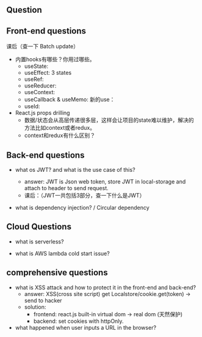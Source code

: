 ## Question

## Front-end questions
课后（查一下 Batch update）
- 内置hooks有哪些？你用过哪些。
  - useState:
  - useEffect: 3 states
  - useRef: 
  - useReducer:
  - useContext:
  - useCallback & useMemo:
新的use：
  - useId:
- React.js props drilling
  - 数据/状态会从高层传递很多层，这样会让项目的state难以维护，解决的方法比如context或者redux。
  - context和redux有什么区别？

 
## Back-end questions

- what os JWT? and what is the use case of this?
  - answer: JWT is Json web token, store JWT in local-storage and attach to header to send request.
  - 课后：（JWT一共包括3部分，查一下什么是JWT）

- what is dependency injection? / Circular dependency


## Cloud Questions

- what is serverless?

- what is AWS lambda cold start issue?


## comprehensive questions

- what is XSS attack and how to protect it in the front-end and back-end?
  - answer: XSS(cross site script) get Localstore/cookie.get(token) -> send to hacker
  - solution: 
    - frontend: react.js built-in virtual dom -> real dom (天然保护)
    - backend: set cookies with httpOnly.
- what happened when user inputs a URL in the browser?
